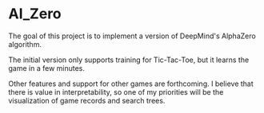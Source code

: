 # AI_Zero

The goal of this project is to implement a version of DeepMind's AlphaZero algorithm. 

The initial version only supports training for Tic-Tac-Toe, but it learns the game in a few minutes.

Other features and support for other games are forthcoming. I believe that there is value in interpretability, so one of my priorities will be the visualization of game records and search trees.
